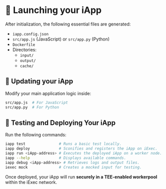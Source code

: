 # 🚀 Launching your iApp

After initialization, the following essential files are generated:

- `iapp.config.json`
- `src/app.js` (JavaScript) or `src/app.py` (Python)
- `Dockerfile`
- Directories:  
  - `input/`
  - `output/`
  - `cache/`

## 📝 Updating your iApp  

Modify your main application logic inside:

```sh
src/app.js  # For JavaScript
src/app.py  # For Python
```

## 🧪 Testing and Deploying Your iApp

Run the following commands:

```sh
iapp test               # Runs a basic test locally.
iapp deploy             # Sconifies and registers the iApp on iExec.
iapp run <iApp-address> # Executes the deployed iApp on a worker node.
iapp --help             # Displays available commands.
iapp debug <iApp-address> # Retrieves logs and output files.
iexec mock              # Creates a mocked input for testing.
```

Once deployed, your iApp will run **securely in a TEE-enabled workerpool** within the iExec network.
